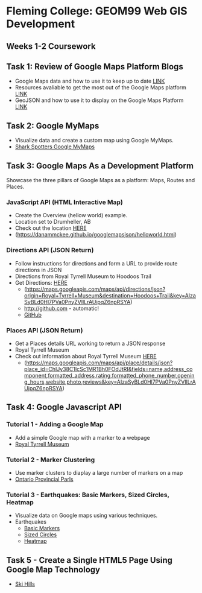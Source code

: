 # **Fleming College: GEOM99 Web GIS Development**

## **Weeks 1-2 Coursework**

## **Task 1: Review of Google Maps Platform Blogs**

* Google Maps data and how to use it to keep up to date [LINK](https://cloud.google.com/blog/products/maps-platform/9-things-know-about-googles-maps-data-beyond-map)
* Resources avaliable to get the most out of the Google Maps platform [LINK](https://cloud.google.com/blog/products/maps-platform/how-get-started-google-maps-platform-get-support-and-have-your-questions-answered)
* GeoJSON and how to use it to display on the Google Maps Platform [LINK](https://cloud.google.com/blog/products/maps-platform/quick-map-layer-visualizations-geojson-and-georss)

## **Task 2: Google MyMaps**

* Visualize data and create a custom map using Google MyMaps.
* [Shark Spotters Google MyMaps](https://danammckee.github.io/googlemapsharkspotting/index.html)

## **Task 3: Google Maps As a Development Platform**

Showcase the three pillars of Google Maps as a platform: Maps, Routes and Places. 

### **JavaScript API (HTML Interactive Map)**

* Create the Overview (hellow world) example. 
* Location set to Drumheller, AB
* Check out the location [HERE](https://danammckee.github.io/googlemapsjson/helloworld.html)
 * (https://danammckee.github.io/googlemapsjson/helloworld.html)

### **Directions API (JSON Return)**

* Follow instructions for directions and form a URL to provide route directions in JSON
* Directions from Royal Tyrrell Museum to Hoodoos Trail 
* Get Directions: [HERE](https://maps.googleapis.com/maps/api/directions/json?origin=Royal+Tyrrell+Museum&destination=Hoodoos+Trail&key=AIzaSyBLd0Hl7PVa0PnyZVIlLrAUipqZ6npRSYA)
  * (https://maps.googleapis.com/maps/api/directions/json?origin=Royal+Tyrrell+Museum&destination=Hoodoos+Trail&key=AIzaSyBLd0Hl7PVa0PnyZVIlLrAUipqZ6npRSYA)
  * http://github.com - automatic!
  * [GitHub](http://github.com)

### **Places API (JSON Return)**

* Get a Places details URL working to return a JSON response
* Royal Tyrrell Museum 
* Check out information about Royal Tyrrell Museum [HERE](https://maps.googleapis.com/maps/api/place/details/json?place_id=ChIJy38C1IcSc1MR1Bh0FOdJtRI&fields=name,address_component,formatted_address,rating,formatted_phone_number,opening_hours,website,photo,reviews&key=AIzaSyBLd0Hl7PVa0PnyZVIlLrAUipqZ6npRSYA)
  * (https://maps.googleapis.com/maps/api/place/details/json?place_id=ChIJy38C1IcSc1MR1Bh0FOdJtRI&fields=name,address_component,formatted_address,rating,formatted_phone_number,opening_hours,website,photo,reviews&key=AIzaSyBLd0Hl7PVa0PnyZVIlLrAUipqZ6npRSYA)

## **Task 4: Google Javascript API**

### **Tutorial 1 - Adding a Google Map**

* Add a simple Google map with a marker to a webpage
* [Royal Tyrrell Museum](https://danammckee.github.io/GMaps/tutorial1.html)

### **Tutorial 2 - Marker Clustering**

* Use marker clusters to diaplay a large number of markers on a map
* [Ontario Provincial Parls](https://danammckee.github.io/GMaps/tutorial2.html)

### **Tutorial 3 - Earthquakes: Basic Markers, Sized Circles, Heatmap**

* Visualize data on Google maps using various techniques. 
* Earthquakes
  * [Basic Markers](https://danammckee.github.io/GMaps/tutorial3a.html)
  * [Sized Circles](https://danammckee.github.io/GMaps/tutorial3b.html)
  * [Heatmap](https://danammckee.github.io/GMaps/tutorial3c.html)

## **Task 5 - Create a Single HTML5 Page Using Google Map Technology**

* [Ski Hills](https://danammckee.github.io/northamericanskihills/index.html)
